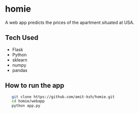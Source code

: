 # homie

A web app predicts the prices of the apartment situated at USA.

## Tech Used

- Flask
- Python
- sklearn
- numpy
- pandas

## How to run the app

```bash
   git clone https://github.com/amit-ksh/homie.git
   cd homie/webapp
   python app.py
   ```